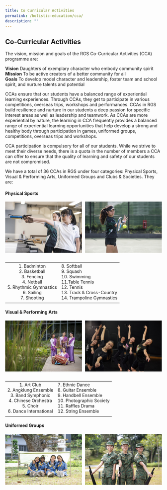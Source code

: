 ```yaml
---
title: Co Curricular Activities
permalink: /holistic-education/cca/
description: ""
---
```

## Co-Curricular Activities

The vision, mission and goals of the RGS Co-Curricular Activities (CCA) programme are:

**Vision** Daughters of exemplary character who embody community spirit<br>
**Mission** To be active creators of a better community for all<br>
**Goals** To develop model character and leadership, foster team and school spirit, and nurture talents and potential

CCAs ensure that our students have a balanced range of experiential learning experiences. Through CCAs, they get to participate in various competitions, overseas trips, workshops and performances. CCAs in RGS build resilience and nurture in our students a deep passion for specific interest areas as well as leadership and teamwork. As CCAs are more experiential by nature, the learning in CCA frequently provides a balanced range of experiential learning opportunities that help develop a strong and healthy body through participation in games, uniformed groups, competitions, overseas trips and workshops.

CCA participation is compulsory for all of our students. While we strive to meet their diverse needs, there is a quota in the number of members a CCA can offer to ensure that the quality of learning and safety of our students are not compromised.

We have a total of 36 CCAs in RGS under four categories: Physical Sports, Visual & Performing Arts, Uniformed Groups and Clubs & Societies. They are:

#### Physical Sports

<img src="/images/ps1.jpg" style="width:49%" align=left>
<img src="/images/ps2.jpg" style="width:49%" align=right>
<br clear="left"><br>

|   |   |
|:-:|---|
| 1\. Badminton<br>2\. Basketball<br>3\. Fencing<br>4\. Netball  <br>5\. Rhythmic Gymnastics<br>6\. Sailing<br>7\. Shooting  | 8. Softball<br>9. Squash<br>10. Swimming<br>11.Table Tennis<br>12\. Tennis<br>13\. Track & Cross-Country<br>14\. Trampoline Gymnastics  |
|   |   |

#### Visual & Performing Arts

<img src="/images/vpa1.jpg" style="width:49%" align=left>
<img src="/images/vpa2.jpg" style="width:49%" align=right>
<br clear="left"><br>

|   |   |
|:-:|---|
| 1\. Art Club<br>2\. Angklung Ensemble<br>3\. Band Symphonic<br>4\. Chinese Orchestra<br>5\. Choir<br>6\. Dance International  | 7\. Ethnic Dance<br>8\. Guitar Ensemble<br>9\. Handbell Ensemble<br>10\. Photographic Society<br>11\. Raffles Drama<br>12\. String Ensemble  |
|   |   |

#### Uniformed Groups

<img src="/images/ug1.jpg" style="width:49%" align=left>
<img src="/images/ug2.jpg" style="width:49%" align=right>
<br clear="left"><br>